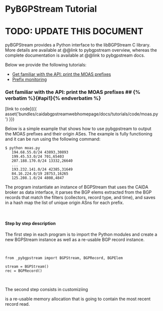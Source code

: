 PyBGPStream Tutorial
====================

<h1 class="text-danger">TODO: UPDATE THIS DOCUMENT</h1>

pyBGPStream provides a Python interface to the libBGPStream C library.
More details are available at @@link to pybgpstream overview, whereas
the complete documentation is available at @@link to pybgpstream docs.

Below we provide the following tutorials:

* [Get familiar with the API: print the MOAS prefixes](#api1)
* [Prefix monitoring](#api2)


### Get familiar with the API: print the MOAS prefixes ##   {% verbatim %}{#api1}{% endverbatim %}

[link to code]({{ asset('bundles/caidabgpstreamwebhomepage/docs/tutorials/code/moas.py') }})



Below is a simple example that shows how to use pybgpstream to output
the MOAS prefixes and their origin ASes. The example is fully
functioning and it can be  run using the following command:

~~~
$ python moas.py
   194.68.55.0/24 43893,30893
   199.45.53.0/24 701,65403
   207.188.170.0/24 13332,26640
   ...
   193.232.141.0/24 42385,31649
   84.16.224.0/19 28753,16265
   125.208.1.0/24 4808,4847
~~~


The program instantiate an instance of BGPStream that uses the CAIDA
broker as data interface, it parses the BGP elems extracted from the
BGP records that match the filters (collectors, record type, and
time), and saves in a hash map the list of unique origin ASns for each
prefix. 


<br>

#### Step by step description

The first step in each program is to import the Python modules and
create a new BGPStream instance as well as a re-usable BGP record
instance.

<br>

~~~ .language-python
from _pybgpstream import BGPStream, BGPRecord, BGPElem

stream = BGPStream()
rec = BGPRecord()
~~~

<br>


The second step consists in customiziing

is a re-usable memory allocation that is going to contain the most
recent record read. 



<!--

Below are some examples that show how to get started with the
bgpstream python bindings.

Print the stream
----------------

Select the records from a single MRT file provided to the 'singlefile'
datasource that comply with the time interval filter provided and
print to standard output the information contained in the records and in the elems.

~~~ .language-python
from _pybgpstream import BGPStream, BGPRecord, BGPElem

# create a new bgpstream instance
stream = BGPStream()

# create a reusable bgprecord instance
rec = BGPRecord()

# select the datasource interface
stream.set_data_interface('singlefile')

# select the MRT file to be read by the singlefile datasource
stream.set_data_interface_option('singlefile', 'upd-file','./ris.rrc06.updates.1427846400.gz')

# select the time interval to process  Wed Apr  1 00:02:50 UTC 2015 -> Wed Apr  1 00:04:30
stream.add_interval_filter(1427846570, 1427846670)

# start the stream
stream.start()

# print the stream
while(stream.get_next_record(rec)):
  print rec.status, rec.project +"."+ rec.collector, rec.time
  elem = rec.get_next_elem()
  while(elem):
      print "\t", elem.type, elem.peer_address, elem.peer_asn, elem.type, elem.fields
      elem = rec.get_next_elem()
~~~
              

The code above generate the following output:

~~~
$ cd examples/
$ python tutorial_print.py
...
singlefile_ds.singlefile_ds 1427846668 A 202.249.2.185 25152 A {'next-hop': '202.249.2.185', 'prefix': '131.255.48.0/24', 'as-path': '25152 2914 3549 262717 262278'}
singlefile_ds.singlefile_ds 1427846668 A 202.249.2.185 25152 A {'next-hop': '202.249.2.185', 'prefix': '131.255.49.0/24', 'as-path': '25152 2914 3549 262717 262278'}
singlefile_ds.singlefile_ds 1427846668 A 202.249.2.185 25152 A {'next-hop': '202.249.2.185', 'prefix': '131.255.50.0/24', 'as-path': '25152 2914 3549 262717 262278'}
singlefile_ds.singlefile_ds 1427846668 A 202.249.2.185 25152 A {'next-hop': '202.249.2.185', 'prefix': '131.255.51.0/24', 'as-path': '25152 2914 3549 262717 262278'}
singlefile_ds.singlefile_ds 1427846668 A 202.249.2.185 25152 A {'next-hop': '202.249.2.185', 'prefix': '199.38.164.0/23', 'as-path': '25152 2914 174 13789 53563'}
singlefile_ds.singlefile_ds 1427846668 A 202.249.2.185 25152 A {'next-hop': '202.249.2.185', 'prefix': '192.58.232.0/24', 'as-path': '25152 6939 11164 10886 6629'}
singlefile_ds.singlefile_ds 1427846668 A 202.249.2.185 25152 A {'next-hop': '202.249.2.185', 'prefix': '117.121.204.0/24', 'as-path': '25152 2914 174 7713 46029'}
singlefile_ds.singlefile_ds 1427846668 A 202.249.2.185 25152 A {'next-hop': '202.249.2.185', 'prefix': '177.10.158.0/24', 'as-path': '25152 2914 3549 28250 61894 61894 61894 61894 61894 61894 61894'}
singlefile_ds.singlefile_ds 1427846668 W 202.249.2.185 25152 W {'prefix': '207.133.114.0/24'}
...
~~~


Using different datasources
----------------------------------------------------


bgpstream supports four different datasources:

- singlefile: a single file (one RIB, one update, or both) is provided
- csvfile: a list of files paths with associated metadata  is provided
- sqlite: a database containing files paths and their associated metadata is provided
- mysql: a database containing files paths and their associated metadata is provided

**singlefile**: bgpstream reads the MRT information contained in a RIB file or/and an
update file

~~~ .language-python
# select the datasource interface
stream.set_data_interface('singlefile')

# select a RIB MRT file
stream.set_data_interface_option('singlefile', 'rib-file','./ris.rrc06.ribs.1427846400.gz')

# select an update MRT file
stream.set_data_interface_option('singlefile', 'upd-file','./ris.rrc06.updates.1427846400.gz')
~~~

**csvfile**: bgpstream reads information about the available mrt data from a CSV
file that complies with the following format:

<file-path>, <project-name>, <bgp-type>, <collector-name>, <bgp-time-begin>, <duration>, <insertion-timestamp>

See 'examples/bgp_data.csv' for a complete example.

~~~ .language-python
# select the datasource interface
stream.set_data_interface('csvfile')

# path to the file containing the sqlite database
stream.set_data_interface_option('csvfile', 'csv-file','./bgp_data.csv')
~~~

**sqlite**: bgpstream reads information about the available mrt data
from a SQLite database. A compliant sqlite database can be
automatically generated using the *bgpstream_sqlite_mgmt.py* utility
released with the bgpstream c library (bgpstream/tools/bgpstream_sqlite_mgmt.py).

See 'examples/bgp_data.db'.

~~~ .language-python
# select the datasource interface
stream.set_data_interface('sqlite')

# path to the file containing the sqlite database
stream.set_data_interface_option('sqlite', 'db-file','./bgp_data.db')
~~~

**mysql**: bgpstream reads information about the available mrt data
from a MySQL database. MySQL documentation is a work in progress.

~~~ .language-python
# select the datasource interface
stream.set_data_interface('mysql')

# setup mysql options
stream.set_data_interface_option('mysql', 'db-name','bgparchive')
stream.set_data_interface_option('mysql', 'db-user','bgpstream')
stream.set_data_interface_option('mysql', 'db-password','thisismypassword')
stream.set_data_interface_option('mysql', 'db-host','127.0.0.1')
...
~~~

Filter the stream
--------------------------

A bgpstream instance can be configured so that the stream of bgpstream
records is filtered.

If no filter is set, all the data are processed.

**Example 1**: select updates files generated by collectors of the RIS
project that have been generated on Wed Apr 1 2015, between
00:02:50 and  00:04:30 (UTC time).

~~~ .language-python
# select the records from time interval  Wed Apr  1 00:02:50 UTC 2015 -> Wed Apr  1 00:04:30
stream.add_interval_filter(1427846570, 1427846670)

# get data from all collectors of the RIS project
stream.add_filter('project','ris')

# get updates
stream.add_filter('record-type','updates')
~~~

**Example 2**: select ribs and updates files generated by  rrc00 (RIS
collector) and route-views2 (RouteViews collector).

~~~ .language-python
# select collectors
stream.add_filter('collector','rrc00')
stream.add_filter('collector','route-views2')

# select ribs and updates
stream.add_filter('record-type','ribs')
stream.add_filter('record-type','updates')

# record-type filtering could have been avoided in this
# case, when all types are requested no filter is necessary
~~~


A more complex example: get the AS topology
----------------------------------------------------

In this example, we read a RIB file and we build the AS topology
(i.e. the list of adjacent ASes) analyzing the AS path attached to
each RIB entry

~~~ .language-python
from _pybgpstream import BGPStream, BGPRecord, BGPElem

stream = BGPStream()
rec = BGPRecord()

as_topology = set()
rib_entries = 0

# Select datasource
stream.set_data_interface('mysql')
stream.set_data_interface_option('mysql', 'db-host', 'server.caida.org')
stream.set_data_interface_option('mysql', 'db-port', '3306')
stream.set_data_interface_option('mysql', 'db-user', 'bgpstream')

# Apply filters
#stream.add_filter('collector', 'rrc00')
stream.add_filter('record-type', 'ribs')
# Wed, 29 Apr 2015 23:50:00 GMT -> Thu, 30 Apr 2015 00:10:00 GMT
stream.add_interval_filter(1430351400, 1430352600)

stream.start()

# Process data
while(stream.get_next_record(rec)):
  elem = rec.get_next_elem()
  while(elem):
      rib_entries += 1
      # get the AS path
      path = elem.fields['as-path']
      # get the list of ASes in the path
      ases = path.split(" ")
      for i in range(0,len(ases)-1):
          # avoid multiple prepended ASes
          if(ases[i] != ases[i+1]):
              as_topology.add(tuple(sorted([ases[i],ases[i+1]])))
      # get next elem        
      elem = rec.get_next_elem()
      
# Output results
print "Processed ", rib_entries, " rib entries"
print "Found ", len(as_topology), " AS adjacencies"
~~~

A similar example is included in the distribution (examples/topology.py):

~~~
$ cd examples
$ python topology.py 
Processed  558680  rib entries
Found  72031  AS adjacencies
~~~

-->
